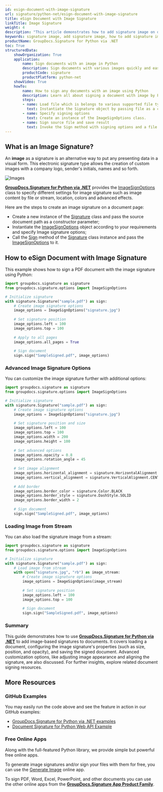 ```yaml
---
id: esign-document-with-image-signature
url: signature/python-net/esign-document-with-image-signature
title: eSign Document with Image Signature
linkTitle: Image Signature
weight: 4
description: "This article demonstrates how to add signature image on document page with GroupDocs.Signature for Python via .NET."
keywords: signature image, add signature image, how to add signature image, python image signature, python digital signature
productName: GroupDocs.Signature for Python via .NET
toc: True
structuredData:
    showOrganization: True
    application:    
        name: Sign documents with an image in Python    
        description: Sign documents with various images quickly and easily with Python language and GroupDocs.Signature for Python via .NET APIs
        productCode: signature
        productPlatform: python-net 
    showVideo: True
    howTo:
        name: How to sign any documents with an image using Python 
        description: Learn all about signing a document with image by Python
        steps:
        - name: Load file which is belongs to various supported file types
          text: Instantiate the Signature object by passing file as a constructor parameter. You may provide either a file path or a file stream. 
        - name: Specify signing options 
          text: Create an instance of the ImageSignOptions class.
        - name: Sign source file and save result 
          text: Invoke the Sign method with signing options and a file path for the resulting file. File stream can be used as well.
---
```

## What is an Image Signature?

An **image** as a signature is an alternative way to put any presenting data in a visual form. This electronic signature type allows the creation of custom images with a company logo, sender's initials, names and so forth.

![Images](/signature/python-net/images/esign-document-with-image-signature.png)

[**GroupDocs.Signature for Python via .NET**](https://products.groupdocs.com/signature/python-net) provides the [ImageSignOptions](https://reference.groupdocs.com/signature/python-net/groupdocs.signature.options/imagesignoptions) class to specify different settings for image signature such as image content by file or stream, location, colors and advanced effects.

Here are the steps to create an image signature on a document page:

* Create a new instance of the [Signature](https://reference.groupdocs.com/signature/python-net/groupdocs.signature/signature) class and pass the source document path as a constructor parameter;
* Instantiate the [ImageSignOptions](https://reference.groupdocs.com/signature/python-net/groupdocs.signature.options/imagesignoptions) object according to your requirements and specify Image signature options;
* Call the [Sign](https://reference.groupdocs.com/signature/python-net/groupdocs.signature/signature/sign/) method of the [Signature](https://reference.groupdocs.com/signature/python-net/groupdocs.signature/signature) class instance and pass the [ImageSignOptions](https://reference.groupdocs.com/signature/python-net/groupdocs.signature.options/imagesignoptions) to it.

## How to eSign Document with Image Signature

This example shows how to sign a PDF document with the image signature using Python:

```python
import groupdocs.signature as signature
from groupdocs.signature.options import ImageSignOptions

# Initialize signature
with signature.Signature("sample.pdf") as sign:
    # Create image signature options
    image_options = ImageSignOptions("signature.jpg")
    
    # Set signature position
    image_options.left = 100
    image_options.top = 100
    
    # Apply to all pages
    image_options.all_pages = True
    
    # Sign document
    sign.sign("SampleSigned.pdf", image_options)
```

### Advanced Image Signature Options

You can customize the image signature further with additional options:

```python
import groupdocs.signature as signature
from groupdocs.signature.options import ImageSignOptions

# Initialize signature
with signature.Signature("sample.pdf") as sign:
    # Create image signature options
    image_options = ImageSignOptions("signature.jpg")
    
    # Set signature position and size
    image_options.left = 100
    image_options.top = 100
    image_options.width = 200
    image_options.height = 100
    
    # Set advanced options
    image_options.opacity = 0.8
    image_options.rotation_angle = 45
    
    # Set image alignment
    image_options.horizontal_alignment = signature.HorizontalAlignment.CENTER
    image_options.vertical_alignment = signature.VerticalAlignment.CENTER
    
    # Add border
    image_options.border_color = signature.Color.BLACK
    image_options.border_style = signature.DashStyle.SOLID
    image_options.border_width = 2
    
    # Sign document
    sign.sign("SampleSigned.pdf", image_options)
```

### Loading Image from Stream

You can also load the signature image from a stream:

```python
import groupdocs.signature as signature
from groupdocs.signature.options import ImageSignOptions

# Initialize signature
with signature.Signature("sample.pdf") as sign:
    # Load image from stream
    with open("signature.jpg", "rb") as image_stream:
        # Create image signature options
        image_options = ImageSignOptions(image_stream)
        
        # Set signature position
        image_options.left = 100
        image_options.top = 100
        
        # Sign document
        sign.sign("SampleSigned.pdf", image_options)
```

### Summary
This guide demonstrates how to use [**GroupDocs.Signature for Python via .NET**](https://products.groupdocs.com/signature/python-net) to add image-based signatures to documents. It covers loading a document, configuring the image signature's properties (such as size, position, and opacity), and saving the signed document. Advanced customization options, like adjusting image appearance and aligning the signature, are also discussed. For further insights, explore related document signing resources.


## More Resources

### GitHub Examples

You may easily run the code above and see the feature in action in our GitHub examples:

* [GroupDocs.Signature for Python via .NET examples](https://github.com/groupdocs-signature/GroupDocs.Signature-for-Python-via-.NET)
* [Document Signature for Python Web API Example](https://github.com/groupdocs-signature/GroupDocs.Signature-for-Python-via-.NET-Web-API)

### Free Online Apps

Along with the full-featured Python library, we provide simple but powerful free online apps.

To generate image signatures and/or sign your files with them for free, you can use the [Generate Image](https://products.groupdocs.app/signature/generate/image) online app.

To sign PDF, Word, Excel, PowerPoint, and other documents you can use the other online apps from the **[GroupDocs.Signature App Product Family](https://products.groupdocs.app/signature/family)**.